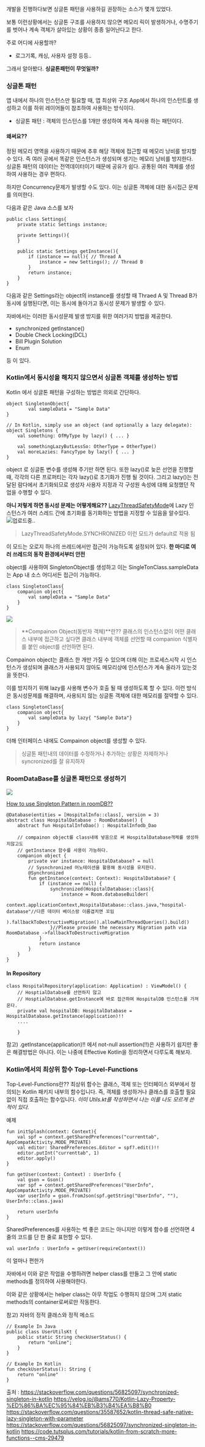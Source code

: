 개발을 진행하다보면 싱글톤 패턴을 사용하길 권장하는 소스가 몇개 있었다.

보통 이런상황에서는 싱글톤 구조를 사용하지 않으면 메모리 릭이 발생하거나, 수명주기를 벗어나 계속 객체가 살아있는 상황이 종종 일어난다고 한다.

주로 어디에 사용할까?
* 로그기록, 캐싱, 사용자 설정 등등..

그래서 알아봤다.
**싱글톤패턴이 무엇일까?**

### 싱글톤 패턴
앱 내에서 하나의 인스턴스만 필요할 때, 앱 최상위 구조 App에서 하나의 인스턴트를 생성하고 이를 하위 레이어들이 참조하여 사용하는 방식이다.
* 싱글톤 패턴 : 객체의 인스턴스를 1개만 생성하여 계속 재사용 하는 패턴이다.

#### 왜써요??
정된 메모리 영역을 사용하기 때문에 추후 해당 객체에 접근할 때 메모리 낭비를 방지할 수 있다.
즉 여러 곳에서 똑같은 인스턴스가 생성되며 생기는 메모리 낭비를 방지한다.
싱글톤 패턴의 데이터는 전역데이터이기 때문에 공유가 쉽다.
공통된 여러 객체를 생성하여 사용하는 경우 편하다.

하지만 Concurrency문제가 발생할 수도 있다. 이는 싱글톤 객체에 대한 동시접근 문제를 의미한다.

다음과 같은 Java 소스를 보자
```
public class Settings{
	private static Settings instance;
    
    private Settings(){
    }
    
    public static Settings getInstance(){
   		if (instance == null){ // Thread A
        	instance = new Settings(); // Thread B
        }
        return instance;
    }
}
```
다음과 같은 Settings라는 object의 instance를 생성할 때 Thraed A 및 Thread B가 동시에 실행된다면, 이는 동시에 돌아가고 동시성 문제가 발생할 수 있다.

자바에서는 이러한 동시성문제 발생 방지를 위한 여러가지 방법을 제공한다.
* synchronized getInstance()
* Double Check Locking(DCL)
* Bill Plugin Solution
* Enum 

등 이 있다.

### Kotlin에서 동시성을 해치지 않으면서 싱글톤 객체를 생성하는 방법

Kotlin 에서 싱글톤 패턴을 구성하는 방법은 의외로 간단하다.
```
object SingletonObject{
	    val sampleData = "Sample Data"	
}

// In Kotlin, simply use an object (and optionally a lazy delegate):
object Singletons {
    val something: OfMyType by lazy() { ... }

    val somethingLazyButLessSo: OtherType = OtherType()
    val moreLazies: FancyType by lazy() { ... }
}
```
object 로 싱글톤 변수를 생성해 주기만 하면 된다.
또한 lazy()로 늦은 선언을 진행할 때, 각각의 다른 프로퍼티는 각자 lazy()로 초기화가 진행 될 것이다.
그리고 lazy()는 전달된 람다에서 초기화되므로 생성자 사용자 지정과 각 구성원 속성에 대해 요청했던 작업을 수행할 수 있다.

**아니 저렇게 하면 동시성 문제는 어떻게해요??**
[LazyThreadSafetyMode](https://kotlinlang.org/api/latest/jvm/stdlib/kotlin/-lazy-thread-safety-mode/)에 Lazy 인스턴스가 여러 스레드 간에 초기화를 동기화하는 방법을 지정할 수 있음을 알수있다.
![업로드중..](blob:https://velog.io/62cf1d0a-6830-4036-a903-496affc1443e)


> LazyThreadSafetyMode.SYNCHRONIZED
이런 모드가 default로 적용 됨

이 모드는 오로지 하나의 쓰레드에서만 접근이 가능하도록 설정되어 있다.
**한 마디로 여러 쓰레드의 동작 환경에서부터 안전**


object를 사용하여 SingletonObject를 생성하고 이는 SingleTonClass.sampleData는 App 내 소스 어디서든 접근이 가능하다.
```
class SingletonClass{
	companion object{
	    val sampleData = "Sample Data"	
    }
}
```
![](https://velog.velcdn.com/images/cksgodl/post/002b2218-dbf0-494b-8411-a0cdb29b0385/image.png)

> **Compainon Object(동반자 객체)**란??
클래스의 인스턴스없이 어떤 클래스 내부에 접근하고 싶다면 클래스 내부에 객체를 선언할 때 companion 식별자를 붙인 object를 선언하면 된다.

Compainon object는 클래스  한 개만 가질 수 있으며 더해 이는 프로세스시작 시 인스턴스가 생성되며 클래스가 사용되지 않아도 메모리상에 인스턴스가 계속 올라가 있는것을 뜻한다.

이를 방지하기 위해 lazy를 사용해 변수가 호출 될 때 생성하도록 할 수 있다. 
이런 방식은 동시성문제를 해결하며, 사용되지 않는 싱글톤 객체에 대한 메모리를 절약할 수 있다.
```
class SingletonClass{
	companion object{
	    val sampleData by lazy{ "Sample Data"}
    }
}
```

더해 인터페이스 내에도 Compainon object를 생성할 수 있다.

>싱글톤 패턴내의 데이터를 수정하거나 추가하는 상황은 자제하거나 syncronized를 잘 유지하자

### RoomDataBase를 싱글톤 패턴으로 생성하기

![](https://velog.velcdn.com/images/cksgodl/post/cef06bdd-f73e-4f04-8791-3848e509af18/image.png)

[How to use Singleton Pattern in roomDB??](https://www.geeksforgeeks.org/how-to-use-singleton-pattern-for-room-database-in-android/) 


```
@Database(entities = [HospitalInfo::class], version = 3)
abstract class HospitalDatabase : RoomDatabase() {
    abstract fun HospitalInfoDao() : HospitalInfodb_Dao

	// compainon object를 class내에 넣음으로 써 HospitalDatabase객체를 생성하지않고도
    // getInstance 함수를 사용이 가능하다.
    companion object {
        private var instance: HospitalDatabase? = null
        // Sysnchronized 어노테이션을 활용해 동시성을 유지한다.
        @Synchronized
        fun getInstance(context: Context): HospitalDatabase? {
            if (instance == null) {
                synchronized(HospitalDatabase::class){
                    instance = Room.databaseBuilder(
                        context.applicationContext,HospitalDatabase::class.java,"hospital-database"//다른 데이터 베이스랑 이름겹치면 꼬임
                    ).fallbackToDestructiveMigration().allowMainThreadQueries().build()
                }//Please provide the necessary Migration path via RoomDatabase ->fallbackToDestructiveMigration
            }
            return instance
        }
    }
}
```

#### In Repository

```
class HospitalRepository(application: Application) : ViewModel() {
    // HosptialDatabse를 선언하지 않고
    // HosptialDatabse.getInstance에 바로 접근하여 HospitalDB 인스턴스를 가져온다.
    private val hospitalDB: HospitalDatabase = 	HospitalDatabase.getInstance(application)!!
    ....
    
    }
```
참고)
.getInstance(application)!! 에서 not-null assertion(!!)은 사용하기 쉽지만 좋은 해결방법은 아니다.
이는 나중에 Effective Kotlin을 정리하면서 다루도록 해보자.

### Kotlin에서의 최상위 함수 Top-Level-Functions

Top-Level-Functions란??
최상위 함수는 클래스, 객체 또는 인터페이스 외부에서 정의되는 Kotlin 패키지 내부의 함수입니다. 즉, 객체를 생성하거나 클래스를 호출할 필요 없이 직접 호출하는 함수입니다.
_이미 Utils.kt를 작성하면서 나는 이를 나도 모르게 쓴적이 있다._

예제 
```
fun initSplash(context: Context){
    val spf = context.getSharedPreferences("currenttab", AppCompatActivity.MODE_PRIVATE)
    val editor: SharedPreferences.Editor = spf?.edit()!!
    editor.putInt("currenttab", 1)
    editor.apply()
}

fun getUser(context: Context) : UserInfo {
    val gson = Gson()
    var spf = context.getSharedPreferences("UserInfo", AppCompatActivity.MODE_PRIVATE)
    var userInfo = gson.fromJson(spf.getString("UserInfo", ""), UserInfo::class.java)

    return userInfo
}
```
SharedPreferences를 사용하는 썩 좋은 코드는 아니지만 이렇게 함수를 선언하면 4줄의 코드를 단 한 줄로 표헌할 수 있다.

```
val userInfo : UserInfo = getUser(requireContext())
```
이 얼마나 편한가

자바에서 이와 같은 작업을 수행하려면 helper class를 만들고 그 안에 static methods를 정의하여 사용해야한다.

이와 같은 상황에서는 helper class는 아무 작업도 수행하지 않으며 그저 static methods의 container로써로만 작동한다.

참고) 자바의 정적 클래스와 정적 메소드
```
// Example In Java
public class UserUtilsKt {
    public static String checkUserStatus() {
        return "online";
    }
}

// Example In Kotlin
fun checkUserStatus(): String {
    return "online"
}
```



출처 : 
https://stackoverflow.com/questions/56825097/synchronized-singleton-in-kotlin
https://velog.io/@ams770/Kotlin-Lazy-Property-%ED%86%BA%EC%95%84%EB%B3%B4%EA%B8%B0
https://stackoverflow.com/questions/35587652/kotlin-thread-safe-native-lazy-singleton-with-parameter
https://stackoverflow.com/questions/56825097/synchronized-singleton-in-kotlin
https://code.tutsplus.com/tutorials/kotlin-from-scratch-more-functions--cms-29479